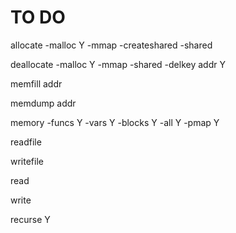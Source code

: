 # TO DO

allocate -malloc Y
         -mmap 
         -createshared
         -shared

deallocate -malloc Y
           -mmap
           -shared
           -delkey
           addr Y

memfill addr 

memdump addr

memory -funcs Y
       -vars Y
       -blocks Y
       -all Y
       -pmap Y

readfile 

writefile

read

write

recurse Y